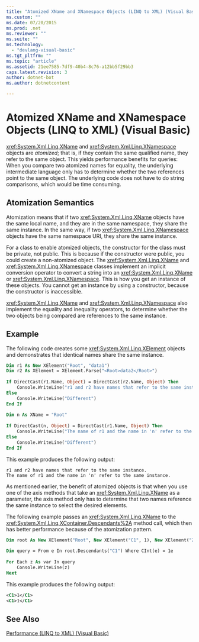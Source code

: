 ```yaml
---
title: "Atomized XName and XNamespace Objects (LINQ to XML) (Visual Basic)"
ms.custom: ""
ms.date: 07/20/2015
ms.prod: .net
ms.reviewer: ""
ms.suite: ""
ms.technology: 
  - "devlang-visual-basic"
ms.tgt_pltfrm: ""
ms.topic: "article"
ms.assetid: 21ee7585-7df9-40b4-8c76-a12bb5f29bb3
caps.latest.revision: 3
author: dotnet-bot
ms.author: dotnetcontent

---
```

# Atomized XName and XNamespace Objects (LINQ to XML) (Visual Basic)
<xref:System.Xml.Linq.XName> and <xref:System.Xml.Linq.XNamespace> objects are *atomized*; that is, if they contain the same qualified name, they refer to the same object. This yields performance benefits for queries: When you compare two atomized names for equality, the underlying intermediate language only has to determine whether the two references point to the same object. The underlying code does not have to do string comparisons, which would be time consuming.  
  
## Atomization Semantics  
 Atomization means that if two <xref:System.Xml.Linq.XName> objects have the same local name, and they are in the same namespace, they share the same instance. In the same way, if two <xref:System.Xml.Linq.XNamespace> objects have the same namespace URI, they share the same instance.  
  
 For a class to enable atomized objects, the constructor for the class must be private, not public. This is because if the constructor were public, you could create a non-atomized object. The <xref:System.Xml.Linq.XName> and <xref:System.Xml.Linq.XNamespace> classes implement an implicit conversion operator to convert a string into an <xref:System.Xml.Linq.XName> or <xref:System.Xml.Linq.XNamespace>. This is how you get an instance of these objects. You cannot get an instance by using a constructor, because the constructor is inaccessible.  
  
 <xref:System.Xml.Linq.XName> and <xref:System.Xml.Linq.XNamespace> also implement the equality and inequality operators, to determine whether the two objects being compared are references to the same instance.  
  
## Example  
 The following code creates some <xref:System.Xml.Linq.XElement> objects and demonstrates that identical names share the same instance.  
  
```vb  
Dim r1 As New XElement("Root", "data1")  
Dim r2 As XElement = XElement.Parse("<Root>data2</Root>")  
  
If DirectCast(r1.Name, Object) = DirectCast(r2.Name, Object) Then  
	Console.WriteLine("r1 and r2 have names that refer to the same instance.")  
Else  
	Console.WriteLine("Different")  
End If  
  
Dim n As XName = "Root"  
  
If DirectCast(n, Object) = DirectCast(r1.Name, Object) Then  
	Console.WriteLine("The name of r1 and the name in 'n' refer to the same instance.")  
Else  
	Console.WriteLine("Different")  
End If  
```  
  
 This example produces the following output:  
  
```  
r1 and r2 have names that refer to the same instance.  
The name of r1 and the name in 'n' refer to the same instance.  
```  
  
 As mentioned earlier, the benefit of atomized objects is that when you use one of the axis methods that take an <xref:System.Xml.Linq.XName> as a parameter, the axis method only has to determine that two names reference the same instance to select the desired elements.  
  
 The following example passes an <xref:System.Xml.Linq.XName> to the <xref:System.Xml.Linq.XContainer.Descendants%2A> method call, which then has better performance because of the atomization pattern.  
  
```vb  
Dim root As New XElement("Root", New XElement("C1", 1), New XElement("Z1", New XElement("C1", 2), New XElement("C1", 1)))  
  
Dim query = From e In root.Descendants("C1") Where CInt(e) = 1e  
  
For Each z As var In query  
	Console.WriteLine(z)  
Next  
```  
  
 This example produces the following output:  
  
```xml  
<C1>1</C1>  
<C1>1</C1>  
```  
  
## See Also  
 [Performance (LINQ to XML) (Visual Basic)](../../../../visual-basic/programming-guide/concepts/linq/performance-linq-to-xml.md)
